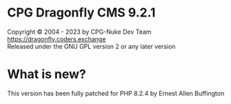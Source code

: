 # CPG Dragonfly CMS 9.2.1
Copyright © 2004 - 2023 by CPG-Nuke Dev Team<br/>
https://dragonfly.coders.exchange<br/>
Released under the GNU GPL version 2 or any later version<br/>

# What is new?
This version has been fully patched for PHP 8.2.4 by Ernest Allen Buffington
